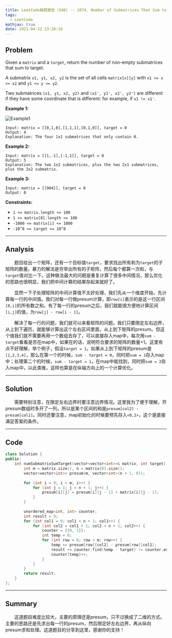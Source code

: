 ```yaml
---
title: LeetCode解题报告（348) -- 1074. Number of Submatrices That Sum to Target
tags:
  - LeetCode
mathjax: true
date: 2021-04-22 23:28:19
---
```


## Problem

Given a `matrix` and a `target`, return the number of non-empty submatrices that sum to target.

A submatrix `x1, y1, x2, y2` is the set of all cells `matrix[x][y]` with `x1 <= x <= x2` and `y1 <= y <= y2`.

Two submatrices `(x1, y1, x2, y2)` and `(x1', y1', x2', y2')` are different if they have some coordinate that is different: for example, if `x1 != x1'`.

<!-- more -->

**Example 1:**

![Example1](https://assets.leetcode.com/uploads/2020/09/02/mate1.jpg)

```
Input: matrix = [[0,1,0],[1,1,1],[0,1,0]], target = 0
Output: 4
Explanation: The four 1x1 submatrices that only contain 0.
```

**Example 2:**

```
Input: matrix = [[1,-1],[-1,1]], target = 0
Output: 5
Explanation: The two 1x2 submatrices, plus the two 2x1 submatrices, plus the 2x2 submatrix.
```

**Example 3:**

```
Input: matrix = [[904]], target = 0
Output: 0
```

**Constraints:**

- `1 <= matrix.length <= 100`
- `1 <= matrix[0].length <= 100`
- `-1000 <= matrix[i] <= 1000`
- `-10^8 <= target <= 10^8`

------

## Analysis

&emsp;&emsp;题目给出一个矩阵，还有一个目标值`target`，要求找出所有和为`target`的子矩阵的数量。暴力的解法是穷举出所有的子矩阵，然后每个都算一次和，与`target`值对比一下。这种做法最大的问题是重复计算了很多中间情况，那么优化的思路也很明显，我们把中间计算的结果存起来就好了。

&emsp;&emsp;显然一下子处理矩阵的中间计算值不太好处理，我们先从一个维度开始，先计算每一行的中间值。我们对每一行做presum计算，即`row[i]`表示的是这一行区间`[0,i]`的所有数之和。有了每一行的presum之后，我们就能很方便地计算区间`[i,j]`的值，为`row[j] - row[i - 1]`。

&emsp;&emsp;解决了每一行的问题，我们就可以来看矩阵的问题。我们只要限定左右边界，从上到下遍历，就能够计算出这个左右区间里面，从上到下矩阵的presum。但这个值我们就不需要再用一个数组去存了，可以直接存入map中，每次用`sum - target`看看是否在map中，如果在的话，说明符合要求的矩阵的数量+1。这里有点不好理解，举个例子，假设`target = 1`，如果从上到下矩阵的presum是`[1,2,3,4]`，那么在第一个的时候，`sum - target = 0`，同时把`sum = 1`存入map中；处理第二个的时候，`sum - target = 1`，在map中能找到，同时把`sum = 2`存入map中，以此类推，这样也算是在纵轴方向上的一个计算优化。

------

## Solution

&emsp;&emsp;需要特别注意，在限定左右边界时要注意边界情况。这里我为了便于理解，开presum数组时多开了一列，所以是某个区间的和是`presum[col2] - presum[col1]`。同时还要注意，map初始化的时候要预先存入`<0,1>`，这个是直接满足答案的条件。

------

## Code

```c++
class Solution {
public:
    int numSubmatrixSumTarget(vector<vector<int>>& matrix, int target) {
        int m = matrix.size(), n = matrix[0].size();
        vector<vector<int>> presum(m, vector<int>(n + 1, 0));
        
        for (int i = 0; i < m; i++) {
            for (int j = 1; j < n + 1; j++) {
                presum[i][j] = presum[i][j - 1] + matrix[i][j - 1];
            }
        }
        
        unordered_map<int, int> counter;
        int result = 0;
        for (int col1 = 0; col1 < n + 1; col1++) {
            for (int col2 = col1 + 1; col2 < n + 1; col2++) {
                counter = {{0, 1}};
                int temp = 0;
                for (int row = 0; row < m; row++) {
                    temp += presum[row][col2] - presum[row][col1];
                    result += counter.find(temp - target) != counter.end() ? counter[temp - target]: 0;
                    counter[temp]++;
                }
            }
        }
        return result;
    }
};
```

------

## Summary

&emsp;&emsp;这道题目难度比较大，主要的原理还是presum，只不过换成了二维的方式。主要的思路还是先求出每一行的presum，然后限定好左右边界，再从纵向presum求和处理。这道题目的分享到这里，感谢你的支持！
